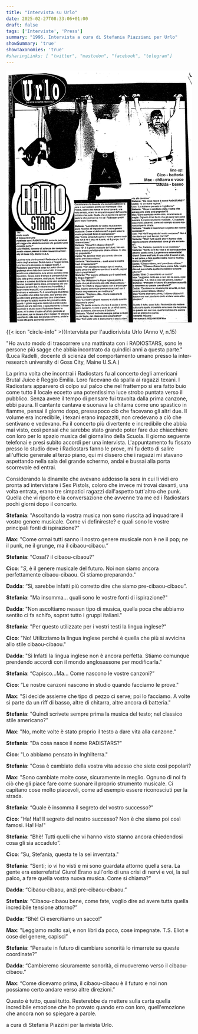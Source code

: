 ```yaml
---
title: "Intervista su Urlo"
date: 2025-02-27T08:33:06+01:00
draft: false
tags: ['Interviste', 'Press']
summary: "1996. Intervista a cura di Stefania Piazziani per Urlo"
showSummary: 'true'
showTaxonomies: 'true'
#sharingLinks: [ "twitter", "mastodon", "facebook", "telegram"]
---
```

![Articolo](featured.png)

{{< icon "circle-info" >}}Intervista per l'audiorivista Urlo (Anno V, n.15)

"Ho avuto modo di trascorrere una mattinata con i RADIOSTARS, sono le persone più sagge che abbia incontrato da quindici anni a questa parte." (Luca Radelli, docente di scienza del comportamento umano presso la inter-research university di Goss City, Maine U.S.A.)

La prima volta che incontrai i Radiostars fu al concerto degli americani Brutal Juice è Reggio Emilia.
Loro facevano da spalla ai ragazzi texani. I Radiostars apparvero di colpo sul palco che nel frattempo si era fatto buio come tutto il locale eccetto una potentissima luce strobo puntata verso il pubblico. Senza avere il tempo di pensare fui travolta dalla prima canzone, ebbi paura. Il cantante cantava e suonava la chitarra come uno spastico in fiamme, pensai il giorno dopo, pressapoco ciò che facevano gli altri due. Il volume era incredibile, i texani erano impazziti, non credevano a ciò che sentivano e vedevano. Fu il concerto più divertente e incredibile che abbia mai visto, così pensai che sarebbe stato grande poter fare due chiacchiere con loro per lo spazio musica del giornalino della Scuola. Il giorno seguente telefonai e presi subito accordi per una intervista. L'appuntamento fu fissato presso lo studio dove i Radiostars fanno le prove, mi fu detto di salire all'ufficio generale al terzo piano, qui mi dissero che i ragazzi mi stavano aspettando nella sala del grande schermo, andai e bussai alla porta scorrevole ed entrai.

Considerando la dinamite che avevano addosso la sera in cui li vidi ero pronta ad intervistare i Sex
Pistols, coloro che invece mi trovai davanti, una volta entrata, erano tre simpatici ragazzi dall'aspetto tutt'altro che punk. Quella che vi riporto è la conversazione che avvenne tra me ed i Radiostars pochi giorni dopo il concerto.

**Stefania**: "Ascoltando la vostra musica non sono riuscita ad inquadrare il vostro genere
musicale. Come vi definireste? e quali sono le vostre principali fonti di ispirazione?"

**Max**: "Come ormai tutti sanno il nostro genere musicale non è ne il pop; ne il punk, ne il grunge, ma il cibaou-cibaou.”

**Stefania**: "Cosa!? il cibaou-cibaou?"

**Cico**: "*S*, è il genere musicale del futuro. Noi non siamo ancora perfettamente cibaou-cibaou. Ci stiamo preparando."

**Dadda**: “Si, sarebbe infatti più corretto dire che siamo pre-cibaou-cibaou”.

**Stefania**: "Ma insomma... quali sono le vostre fonti di ispirazione?"

**Dadda**: "Non ascoltiamo nessun tipo di musica, quella poca che abbiamo sentito ci fa schifo, soprat
tutto i gruppi italiani."

**Stefania**: "Per questo utilizzate per i vostri testi la lingua inglese?"

**Cico**: "No! Utilizziamo la lingua inglese perché è quella che più si avvicina allo stile cibaou-cibaou."

**Dadda**: "Sì Infatti la lingua inglese non è ancora perfetta. Stiamo comunque prendendo accordi con il mondo anglosassone per modificarla."

**Stefania**: “Capisco...Ma... Come nascono le vostre canzoni?”

**Cico**: “Le nostre canzoni nascono in studio quando facciamo le prove."

**Max**: "Si decide assieme che tipo di pezzo ci serve; poi lo facciamo. A volte si parte da un riff di basso, altre di chitarra, altre ancora di batteria."

**Stefania**: "Quindi scrivete sempre prima la musica del testo; nel classico stile americano?”

**Max**: "No, molte volte è stato proprio il testo a dare vita alla canzone.”

**Stefania**: "Da cosa nasce il nome RADISTARS?"

**Cico**: "Lo abbiamo pensato in Inghilterra."

**Stefania**: "Cosa è cambiato della vostra vita adesso che siete così popolari?

**Max**: "Sono cambiate molte cose, sicuramente in meglio. Ognuno di noi fa ciò che gli piace fare come suonare il proprio strumento musicale. Ci capitano cose molto piacevoli, come ad esempio essere riconosciuti per la strada.

**Stefania**: “Quale è insomma il segreto del vostro successo?”

**Cico**: "Ha! Ha! Il segreto del nostro successo? Non è che siamo poi così famosi. Ha! Ha!"

**Stefania**: “Bhè! Tutti quelli che vi hanno visto stanno ancora chiedendosi cosa gli sia accaduto”.

**Cico**: “Su, Stefania, questa te la sei inventata."

**Stefania**: “Senti; io vi ho visti e mi sono guardata attorno quella sera. La gente era esterrefatta! Giuro! Erano sull'orlo di una crisi di nervi e voi, la sul palco, a fare quella vostra nuova musica. Come si chiama?”

**Dadda**: “Cibaou-cibaou, anzi pre-cibaou-cibaou.”

**Stefania**: “Cibaou-cibaou bene, come fate, voglio dire ad avere tutta quella incredibile tensione
attorno?”

**Dadda**: “Bhè! Ci esercitiamo un sacco!”

**Max**: "Leggiamo molto sai, e non libri da poco, cose impegnate. T.S. Eliot e cose del genere, capisci”

**Stefania**: “Pensate in futuro di cambiare sonorità lo rimarrete su queste coordinate?”

**Dadda**: “Cambieremo sicuramente sonorità, ci muoveremo verso il cibaou-cibaou.”

**Max**: “Come dicevamo prima, il cibaou-cibaou è il futuro e noi non possiamo certo andare verso altre direzioni.”

Questo è tutto, quasi tutto. Resterebbe da mettere sulla carta quella incredibile emozione che ho provato quando ero con loro, quell'emozione che ancora non so spiegare a parole.

a cura di Stefania Piazzini per la rivista Urlo.
